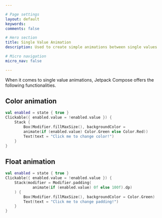 ```yaml
---

# Page settings
layout: default
keywords:
comments: false

# Hero section
title: Single Value Animation
description: Used to create simple animations between single values

# Micro navigation
micro_nav: false

---
```


When it comes to single value animations, Jetpack Compose offers the following functionalities.

## Color animation

```kotlin
val enabled = state { true }
Clickable({ enabled.value = !enabled.value }) {
    Stack {
        Box(Modifier.fillMaxSize(), backgroundColor =
        animate(if (enabled.value) Color.Green else Color.Red))
        Text(text = "Click me to change color!")
    }
}
```

## Float animation

```kotlin
val enabled = state { true }
Clickable({ enabled.value = !enabled.value }) {
    Stack(modifier = Modifier.padding(
    	    animate(if (enabled.value) 0f else 100f).dp)
   	) {
        Box(Modifier.fillMaxSize(), backgroundColor = Color.Green)
        Text(text = "Click me to change padding!")
    }
}
```
